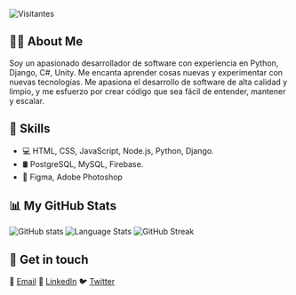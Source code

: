 ![Visitantes](https://komarev.com/ghpvc/?username=eehcx&color=blue)

## 👨‍💻 About Me

Soy un apasionado desarrollador de software con experiencia en Python, Django, C#, Unity. Me encanta aprender cosas nuevas y experimentar con nuevas tecnologías. Me apasiona el desarrollo de software de alta calidad y limpio, y me esfuerzo por crear código que sea fácil de entender, mantener y escalar.

## 🚀 Skills

- 💻 HTML, CSS, JavaScript, Node.js, Python, Django.
- 🛢️ PostgreSQL, MySQL, Firebase.
- 🎨 Figma, Adobe Photoshop

## 📊 My GitHub Stats

![GitHub stats](https://github-readme-stats.vercel.app/api?username=eehcx&count_private=true&show_icons=true&theme=radical)
![Language Stats](https://github-readme-stats.vercel.app/api/top-langs/?username=eehcx&theme=radical&layout=compact&card_width=445)
![GitHub Streak](https://github-readme-streak-stats.herokuapp.com?user=eehcx&theme=radical)

## 📩 Get in touch

📧 [Email](mailto:eehcx.contacto@gmail.com)
👔 [LinkedIn](https://www.linkedin.com/in/eehcx/)
🐦 [Twitter](https://twitter.com/eehcx)

